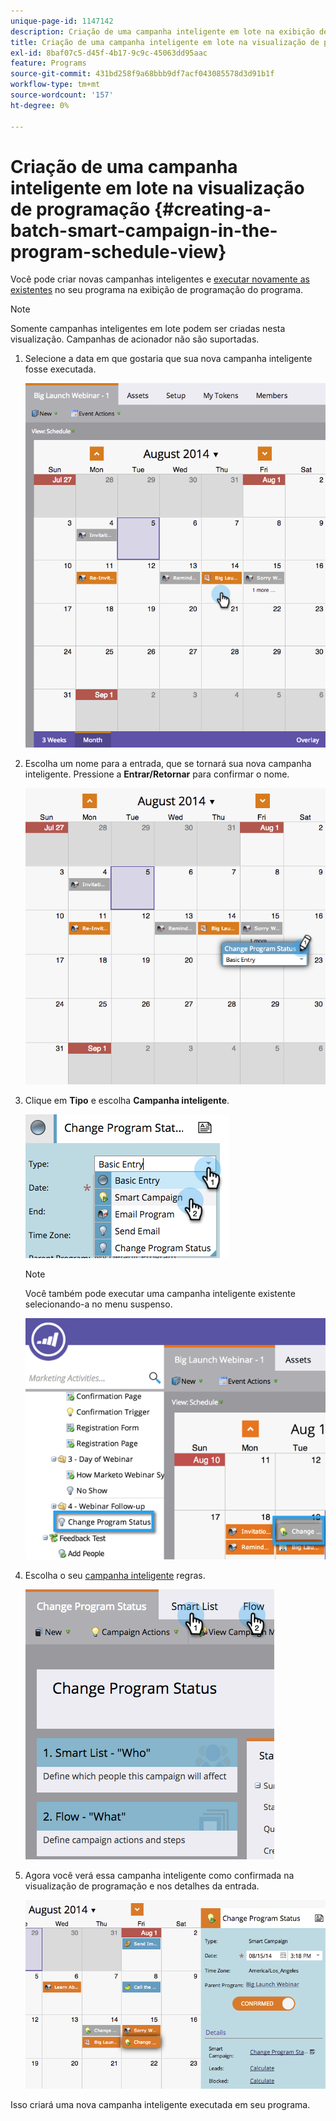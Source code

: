 ```yaml
---
unique-page-id: 1147142
description: Criação de uma campanha inteligente em lote na exibição de programação do programa - Documentação do Marketo - Documentação do produto
title: Criação de uma campanha inteligente em lote na visualização de programação
exl-id: 8baf07c5-d45f-4b17-9c9c-45063dd95aac
feature: Programs
source-git-commit: 431bd258f9a68bbb9df7acf043085578d3d91b1f
workflow-type: tm+mt
source-wordcount: '157'
ht-degree: 0%

---
```


# Criação de uma campanha inteligente em lote na visualização de programação {#creating-a-batch-smart-campaign-in-the-program-schedule-view}

Você pode criar novas campanhas inteligentes e [executar novamente as existentes](/help/marketo/product-docs/core-marketo-concepts/programs/program-schedule-view/rerun-a-smart-campaign-in-the-program-schedule-view.md) no seu programa na exibição de programação do programa.

>[!NOTE]
>
>Somente campanhas inteligentes em lote podem ser criadas nesta visualização. Campanhas de acionador não são suportadas.

1. Selecione a data em que gostaria que sua nova campanha inteligente fosse executada.

   ![](assets/image2014-9-23-15-3a28-3a20.png)

1. Escolha um nome para a entrada, que se tornará sua nova campanha inteligente. Pressione a **Entrar/Retornar** para confirmar o nome.

   ![](assets/image2014-9-23-15-3a28-3a28.png)

1. Clique em **Tipo** e escolha **Campanha inteligente**.

   ![](assets/typechoose.png)

   >[!NOTE]
   >
   >Você também pode executar uma campanha inteligente existente selecionando-a no menu suspenso.

   ![](assets/four.png)

1. Escolha o seu [campanha inteligente](/help/marketo/product-docs/core-marketo-concepts/smart-campaigns/creating-a-smart-campaign/create-a-new-smart-campaign.md) regras.

   ![](assets/changeprogramstatus-hands.png)

1. Agora você verá essa campanha inteligente como confirmada na visualização de programação e nos detalhes da entrada.

   ![](assets/image2014-9-23-15-3a29-3a57.png)

Isso criará uma nova campanha inteligente executada em seu programa.
